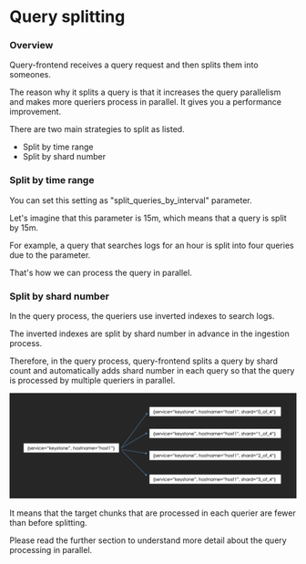 # Query splitting

### Overview

Query-frontend receives a query request and then splits them into someones.

The reason why it splits a query is that it increases the query parallelism and makes more queriers process in parallel. It gives you a performance improvement.

There are two main strategies to split as listed.

* Split by time range
* Split by shard number

### Split by time range

You can set this setting as "split\_queries\_by\_interval" parameter.

Let's imagine that this parameter is 15m, which means that a query is split by 15m.

For example, a query that searches logs for an hour is split into four queries due to the parameter.

That's how we can process the query in parallel.

### Split by shard number

In the query process, the queriers use inverted indexes to search logs.

The inverted indexes are split by shard number in advance in the ingestion process.

Therefore, in the query process, query-frontend splits a query by shard count and automatically adds shard number in each query so that the query is processed by multiple queriers in parallel.

![](<../.gitbook/assets/query-process-split-logql-by-shard.png>)

It means that the target chunks that are processed in each querier are fewer than before splitting.

Please read the further section to understand more detail about the query processing in parallel.
